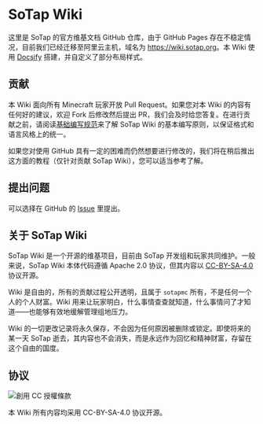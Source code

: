 # SoTap Wiki

这里是 SoTap 的官方维基文档 GitHub 仓库，由于 GitHub Pages 存在不稳定情况，目前我们已经迁移至阿里云主机，域名为 <https://wiki.sotap.org>。本 Wiki 使用 [Docsify](//docsify.js.org) 搭建，并自定义了部分布局样式。

## 贡献

本 Wiki 面向所有 Minecraft 玩家开放 Pull Request。如果您对本 Wiki 的内容有任何好的建议，欢迎 Fork 后修改然后提出 PR，我们会及时给您答复。在进行贡献之前，请阅读[基础编写规范](https://book.sotap.org/#/wiki/manual)来了解 SoTap Wiki 的基本编写原则，以保证格式和语言风格上的统一。

如果您对使用 GitHub 具有一定的困难而仍然想要进行修改的，我们将在稍后推出这方面的教程（仅针对贡献 SoTap Wiki），您可以适当参考了解。

## 提出问题

可以选择在 GitHub 的 [Issue](https://github.com/sotapmc/SotapWiki/issues) 里提出。

## 关于 SoTap Wiki

SoTap Wiki 是一个开源的维基项目，目前由 SoTap 开发组和玩家共同维护。一般来说，SoTap Wiki 本体代码遵循 Apache 2.0 协议，但其内容以 [CC-BY-SA-4.0](https://creativecommons.org/licenses/by-sa/4.0/) 协议开源。

Wiki 是自由的，所有的贡献过程公开透明，且属于 `sotapmc` 所有，不是任何一个人的个人财富。Wiki 用来让玩家明白，什么事情查查就知道，什么事情问了才知道——也能够有效地缓解管理组地压力。

Wiki 的一切更改记录将永久保存，不会因为任何原因被删除或锁定。即使将来的某一天 SoTap 逝去，其内容也不会消失，而是永远作为回忆和精神财富，存留在这个自由的国度。

## 协议

<img alt="創用 CC 授權條款" style="border-width:0" src="https://i.creativecommons.org/l/by-sa/4.0/88x31.png" />

本 Wiki 所有内容均采用 CC-BY-SA-4.0 协议开源。
